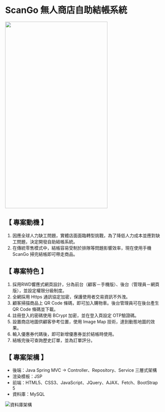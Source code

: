# ScanGo 無人商店自助結帳系統

<img width="330px" height="600px" src="https://github.com/chriz-chen/ScanGo/assets/151800532/d5577581-98cb-4dd4-9746-e41b7ee09190"/>

## 【 專案動機 】
1. 因應全球人力缺工問題，實體店面面臨轉型挑戰，為了降低人力成本並應對缺工問題，決定開發自助結帳系統。
2. 在傳統零售模式中，結帳容易受制於排隊等問題影響效率，現在使用手機 ScanGo 掃完結帳即可帶走商品。

## 【 專案特色 】
1. 採用RWD響應式網頁設計，分為前台（顧客－手機版）、後台（管理員－網頁版），並設定權限分級制度。
2. 全網採用 Https 通訊協定加密，保護使用者交易資訊不外洩。
3. 顧客掃描商品上 QR Code 條碼，即可加入購物車。後台管理員可在後台產生 QR Code 條碼並下載。
4. 註冊登入的密碼使用 BCrypt 加密，並在登入頁設定 OTP驗證碼。
5. 設置商店地圖供顧客參考位置，使用 Image Map 技術，達到動態地圖的效果。
6. 輸入優惠券代碼後，即可新增優惠券並於結帳時使用。
7. 結帳完後可查詢歷史訂單，並為訂單評分。

## 【 專案架構 】
- 後端：Java Spring MVC -> Controller、Repository、Service 三層式架構
- 渲染模板：JSP
- 前端：HTML5、CSS3、JavaScript、JQuery、AJAX、Fetch、BootStrap 5
- 資料庫：MySQL


![資料庫架構](https://github.com/chriz-chen/ScanGo/assets/151800532/659ca2cc-71d3-4fcf-ac5a-0b6b83f575c7)

